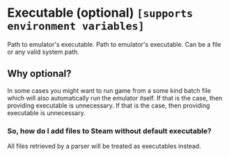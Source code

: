 # Executable (optional) `[supports environment variables]`

Path to emulator's executable. Path to emulator's executable. Can be a file or any valid system path.

## Why optional?

In some cases you might want to run game from a some kind batch file which will also automatically run the emulator itself. If that is the case, then providing executable is unnecessary. If that is the case, then providing executable is unnecessary.

### So, how do I add files to Steam without default executable?

All files retrieved by a parser will be treated as executables instead.
